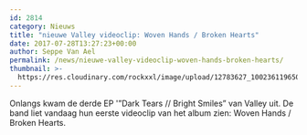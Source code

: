 ```yaml
---
id: 2814
category: Nieuws
title: "nieuwe Valley videoclip: Woven Hands / Broken Hearts"
date: 2017-07-28T13:27:23+00:00
author: Seppe Van Ael
permalink: /news/nieuwe-valley-videoclip-woven-hands-broken-hearts/
thumbnail: >-
  https://res.cloudinary.com/rockxxl/image/upload/12783627_1002361196508450_4385062972805357520_o.jpg
---
```

Onlangs kwam de derde EP '&#8221;Dark Tears // Bright Smiles&#8221; van Valley uit. De band liet vandaag hun eerste videoclip van het album zien: Woven Hands / Broken Hearts.
